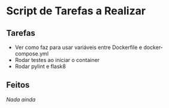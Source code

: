 # Script de Tarefas a Realizar

## Tarefas

- Ver como faz para usar variáveis entre Dockerfile e docker-compose.yml
- Rodar testes ao iniciar o container
- Rodar pylint e flask8


## Feitos 

_Nada ainda_
